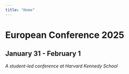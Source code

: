 ```yaml
---
title: "Home"
---
```


<div class="homepage-conference-title">
  <h1>European Conference 2025</h1>
  <h2>January 31 - February 1</h2>
  <div id='student-run'>
    <i>A student-led conference at Harvard Kennedy School</i>
  </div>
  <p id='increase'
  </p>
  <div id='countdown'>
  </div>
</div>
